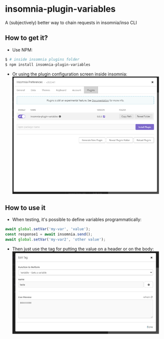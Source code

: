 # insomnia-plugin-variables
A (subjectively) better way to chain requests in insomnia/inso CLI

## How to get it?
- Use NPM:
```sh
$ # inside insomnia plugins folder
$ npm install insomnia-plugin-variables
```
- Or using the plugin configuration screen inside insomnia:
![Plugin configuration screen screenshot](/docs/img/insomnia_plugin_cfg.png "Plugin configuration screen screenshot")


## How to use it

- When testing, it's possible to define variables programmatically:
```js
await global.setVar('my-var', 'value');
const response1 = await insomnia.send();
await global.setVar('my-var2', 'other value');
```
- Then just use the tag for putting the value on a header or on the body:
![Tag config screenshot](/docs/img/tag.png "Tag config screenshot")

